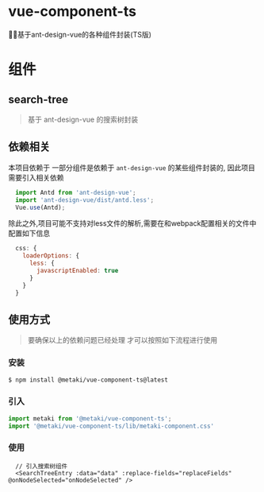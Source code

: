 # vue-component-ts
🐱‍🏍基于ant-design-vue的各种组件封装(TS版)

# 组件

## search-tree
>基于 ant-design-vue 的搜索树封装

## 依赖相关
本项目依赖于 一部分组件是依赖于 `ant-design-vue` 的某些组件封装的, 因此项目需要引入相关依赖

```typescript
  import Antd from 'ant-design-vue';
  import 'ant-design-vue/dist/antd.less';
  Vue.use(Antd);
```

除此之外,项目可能不支持对less文件的解析,需要在和webpack配置相关的文件中配置如下信息

```js
  css: {
    loaderOptions: {
      less: {
        javascriptEnabled: true
      }
    }
  }
```

## 使用方式

> 要确保以上的依赖问题已经处理 才可以按照如下流程进行使用

### 安装

```bash
$ npm install @metaki/vue-component-ts@latest
```
### 引入
```typescript
import metaki from '@metaki/vue-component-ts';
import '@metaki/vue-component-ts/lib/metaki-component.css'
```

### 使用

```vue
  // 引入搜索树组件
  <SearchTreeEntry :data="data" :replace-fields="replaceFields" @onNodeSelected="onNodeSelected" />
```

